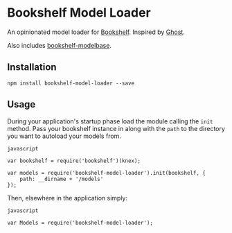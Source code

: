 # Bookshelf Model Loader

An opinionated model loader for [Bookshelf](http://bookshelfjs.org/).
Inspired by [Ghost](https://github.com/TryGhost/Ghost).

Also includes [bookshelf-modelbase](https://www.npmjs.com/package/bookshelf-modelbase).

## Installation

`npm install bookshelf-model-loader --save`

## Usage



During your application's startup phase load the module calling the `init` method. Pass your bookshelf instance in along with the `path` to the directory you want to autoload your models from.

```
javascript

var bookshelf = require('bookshelf')(knex);

var models = require('bookshelf-model-loader').init(bookshelf, {
    path: __dirname + '/models'
});
```

Then, elsewhere in the application simply:

```
javascript

var Models = require('bookshelf-model-loader');

```